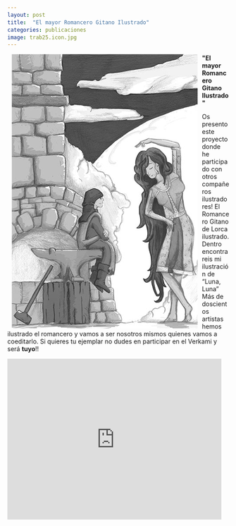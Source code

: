 ```yaml
---
layout: post
title:  "El mayor Romancero Gitano Ilustrado"
categories: publicaciones
image: trab25.icon.jpg
---
```


<div style="float:left;margin: 0 10px;">
 <img src="/img/trab25.jpg" style="display:block;"/>
</div>

**"El mayor Romancero Gitano Ilustrado"**

Os presento este proyecto donde he participado con otros compañeros ilustradores! El Romancero Gitano de Lorca ilustrado. Dentro encontrareis mi ilustración de “Luna, Luna”
Más de doscientos artistas hemos ilustrado el romancero y vamos a ser nosotros mismos quienes vamos a coeditarlo.
Si quieres tu ejemplar no dudes en participar en el Verkami y será **tuyo**!!

<iframe allowtransparency="true" frameborder="0" height="365" scrolling="no" src="https://www.verkami.com/projects/16435-el-mayor-romancero-gitano-ilustrado/widget_landscape" width="486">No iframes supported</iframe>
